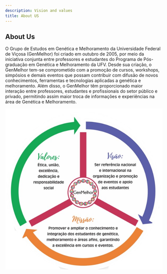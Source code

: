```yaml
---
description: Vision and values
title: About US
---
```


## About Us

O Grupo de Estudos em Genética e Melhoramento da Universidade Federal de Viçosa (GenMelhor) foi criado em outubro de 2005, por meio da iniciativa conjunta entre professores e estudantes do Programa de Pós-graduação em Genética e Melhoramento da UFV. Desde sua criação, o GenMelhor tem-se comprometido com a promoção de cursos, workshops, simpósios e demais eventos que possam contribuir com difusão de novos conhecimentos, ferramentas e tecnologias aplicadas a genética e melhoramento. Além disso, o GenMelhor têm proporcionado maior interação entre professores, estudantes e profissionais do setor público e privado, permitindo assim maior troca de informações e experiências na área de Genética e Melhoramento. 

![](images/visao-genmelhor.jpg)

